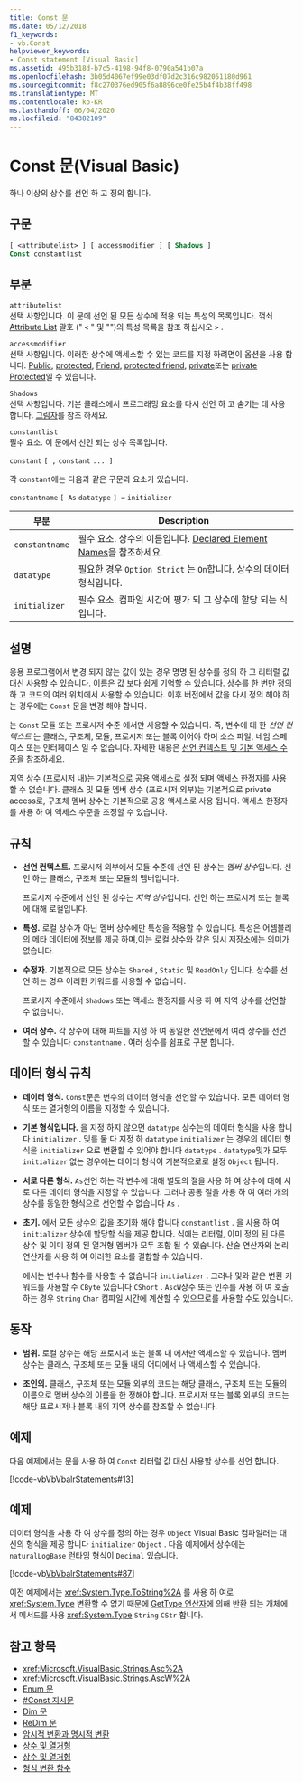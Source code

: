 ```yaml
---
title: Const 문
ms.date: 05/12/2018
f1_keywords:
- vb.Const
helpviewer_keywords:
- Const statement [Visual Basic]
ms.assetid: 495b318d-b7c5-4198-94f8-0790a541b07a
ms.openlocfilehash: 3b05d4067ef99e03df07d2c316c982051180d961
ms.sourcegitcommit: f8c270376ed905f6a8896ce0fe25b4f4b38ff498
ms.translationtype: MT
ms.contentlocale: ko-KR
ms.lasthandoff: 06/04/2020
ms.locfileid: "84382109"
---
```

# <a name="const-statement-visual-basic"></a>Const 문(Visual Basic)

하나 이상의 상수를 선언 하 고 정의 합니다.

## <a name="syntax"></a>구문

```vb
[ <attributelist> ] [ accessmodifier ] [ Shadows ]
Const constantlist
```

## <a name="parts"></a>부분

`attributelist`  
선택 사항입니다. 이 문에 선언 된 모든 상수에 적용 되는 특성의 목록입니다. 꺾쇠 [Attribute List](attribute-list.md) 괄호 (" `<` " 및 "")의 특성 목록을 참조 하십시오 `>` .

`accessmodifier`  
선택 사항입니다. 이러한 상수에 액세스할 수 있는 코드를 지정 하려면이 옵션을 사용 합니다. [Public](../modifiers/public.md), [protected](../modifiers/protected.md), [Friend](../modifiers/friend.md), [protected friend](../modifiers/protected-friend.md), [private](../modifiers/private.md)또는 [private Protected](../modifiers/private-protected.md)일 수 있습니다.

`Shadows`  
선택 사항입니다. 기본 클래스에서 프로그래밍 요소를 다시 선언 하 고 숨기는 데 사용 합니다. [그림자](../modifiers/shadows.md)를 참조 하세요.

`constantlist`  
필수 요소. 이 문에서 선언 되는 상수 목록입니다.

`constant` `[ ,` `constant` `... ]`

각 `constant`에는 다음과 같은 구문과 요소가 있습니다.

`constantname` `[ As` `datatype` `] =` `initializer`

|부분|Description|
|----------|-----------------|
|`constantname`|필수 요소. 상수의 이름입니다. [Declared Element Names](../../programming-guide/language-features/declared-elements/declared-element-names.md)을 참조하세요.|
|`datatype`|필요한 경우 `Option Strict` 는 `On`합니다. 상수의 데이터 형식입니다.|
|`initializer`|필수 요소. 컴파일 시간에 평가 되 고 상수에 할당 되는 식입니다.|

## <a name="remarks"></a>설명

응용 프로그램에서 변경 되지 않는 값이 있는 경우 명명 된 상수를 정의 하 고 리터럴 값 대신 사용할 수 있습니다. 이름은 값 보다 쉽게 기억할 수 있습니다. 상수를 한 번만 정의 하 고 코드의 여러 위치에서 사용할 수 있습니다. 이후 버전에서 값을 다시 정의 해야 하는 경우에는 `Const` 문을 변경 해야 합니다.

는 `Const` 모듈 또는 프로시저 수준 에서만 사용할 수 있습니다. 즉, 변수에 대 한 *선언 컨텍스트* 는 클래스, 구조체, 모듈, 프로시저 또는 블록 이어야 하며 소스 파일, 네임 스페이스 또는 인터페이스 일 수 없습니다. 자세한 내용은 [선언 컨텍스트 및 기본 액세스 수준](declaration-contexts-and-default-access-levels.md)을 참조하세요.

지역 상수 (프로시저 내)는 기본적으로 공용 액세스로 설정 되며 액세스 한정자를 사용할 수 없습니다. 클래스 및 모듈 멤버 상수 (프로시저 외부)는 기본적으로 private access로, 구조체 멤버 상수는 기본적으로 공용 액세스로 사용 됩니다. 액세스 한정자를 사용 하 여 액세스 수준을 조정할 수 있습니다.

## <a name="rules"></a>규칙

- **선언 컨텍스트.** 프로시저 외부에서 모듈 수준에 선언 된 상수는 *멤버 상수*입니다. 선언 하는 클래스, 구조체 또는 모듈의 멤버입니다.

  프로시저 수준에서 선언 된 상수는 *지역 상수*입니다. 선언 하는 프로시저 또는 블록에 대해 로컬입니다.

- **특성.** 로컬 상수가 아닌 멤버 상수에만 특성을 적용할 수 있습니다. 특성은 어셈블리의 메타 데이터에 정보를 제공 하며,이는 로컬 상수와 같은 임시 저장소에는 의미가 없습니다.

- **수정자.** 기본적으로 모든 상수는 `Shared` , `Static` 및 `ReadOnly` 입니다. 상수를 선언 하는 경우 이러한 키워드를 사용할 수 없습니다.

  프로시저 수준에서 `Shadows` 또는 액세스 한정자를 사용 하 여 지역 상수를 선언할 수 없습니다.

- **여러 상수.** 각 상수에 대해 파트를 지정 하 여 동일한 선언문에서 여러 상수를 선언할 수 있습니다 `constantname` . 여러 상수를 쉼표로 구분 합니다.

## <a name="data-type-rules"></a>데이터 형식 규칙

- **데이터 형식.** `Const`문은 변수의 데이터 형식을 선언할 수 있습니다. 모든 데이터 형식 또는 열거형의 이름을 지정할 수 있습니다.

- **기본 형식입니다.** 을 지정 하지 않으면 `datatype` 상수는의 데이터 형식을 사용 합니다 `initializer` . 및를 둘 다 지정 하 `datatype` `initializer` 는 경우의 데이터 형식을 `initializer` 으로 변환할 수 있어야 합니다 `datatype` . `datatype`및가 모두 `initializer` 없는 경우에는 데이터 형식이 기본적으로로 설정 `Object` 됩니다.

- **서로 다른 형식.** `As`선언 하는 각 변수에 대해 별도의 절을 사용 하 여 상수에 대해 서로 다른 데이터 형식을 지정할 수 있습니다. 그러나 공통 절을 사용 하 여 여러 개의 상수를 동일한 형식으로 선언할 수 없습니다 `As` .

- **초기.** 에서 모든 상수의 값을 초기화 해야 합니다 `constantlist` . 을 사용 하 여 `initializer` 상수에 할당할 식을 제공 합니다. 식에는 리터럴, 이미 정의 된 다른 상수 및 이미 정의 된 열거형 멤버가 모두 조합 될 수 있습니다. 산술 연산자와 논리 연산자를 사용 하 여 이러한 요소를 결합할 수 있습니다.

  에서는 변수나 함수를 사용할 수 없습니다 `initializer` . 그러나 및와 같은 변환 키워드를 사용할 수 `CByte` 있습니다 `CShort` . `AscW`상수 또는 인수를 사용 하 여 호출 하는 경우 `String` `Char` 컴파일 시간에 계산할 수 있으므로를 사용할 수도 있습니다.

## <a name="behavior"></a>동작

- **범위.** 로컬 상수는 해당 프로시저 또는 블록 내 에서만 액세스할 수 있습니다. 멤버 상수는 클래스, 구조체 또는 모듈 내의 어디에서 나 액세스할 수 있습니다.

- **조인의.** 클래스, 구조체 또는 모듈 외부의 코드는 해당 클래스, 구조체 또는 모듈의 이름으로 멤버 상수의 이름을 한 정해야 합니다. 프로시저 또는 블록 외부의 코드는 해당 프로시저나 블록 내의 지역 상수를 참조할 수 없습니다.

## <a name="example"></a>예제

다음 예제에서는 문을 사용 하 여 `Const` 리터럴 값 대신 사용할 상수를 선언 합니다.

[!code-vb[VbVbalrStatements#13](~/samples/snippets/visualbasic/VS_Snippets_VBCSharp/VbVbalrStatements/VB/Class1.vb#13)]

## <a name="example"></a>예제

데이터 형식을 사용 하 여 상수를 정의 하는 경우 `Object` Visual Basic 컴파일러는 대신의 형식을 제공 합니다 `initializer` `Object` . 다음 예제에서 상수에는 `naturalLogBase` 런타임 형식이 `Decimal` 있습니다.

[!code-vb[VbVbalrStatements#87](~/samples/snippets/visualbasic/VS_Snippets_VBCSharp/VbVbalrStatements/VB/Class1.vb#87)]

이전 예제에서는 <xref:System.Type.ToString%2A> 를 사용 하 여로 <xref:System.Type> 변환할 수 없기 때문에 [GetType 연산자](../operators/gettype-operator.md)에 의해 반환 되는 개체에서 메서드를 사용 <xref:System.Type> `String` `CStr` 합니다.

## <a name="see-also"></a>참고 항목

- <xref:Microsoft.VisualBasic.Strings.Asc%2A>
- <xref:Microsoft.VisualBasic.Strings.AscW%2A>
- [Enum 문](enum-statement.md)
- [#Const 지시문](../directives/const-directive.md)
- [Dim 문](dim-statement.md)
- [ReDim 문](redim-statement.md)
- [암시적 변환과 명시적 변환](../../programming-guide/language-features/data-types/implicit-and-explicit-conversions.md)
- [상수 및 열거형](../../programming-guide/language-features/constants-enums/index.md)
- [상수 및 열거형](../constants-and-enumerations.md)
- [형식 변환 함수](../functions/type-conversion-functions.md)

